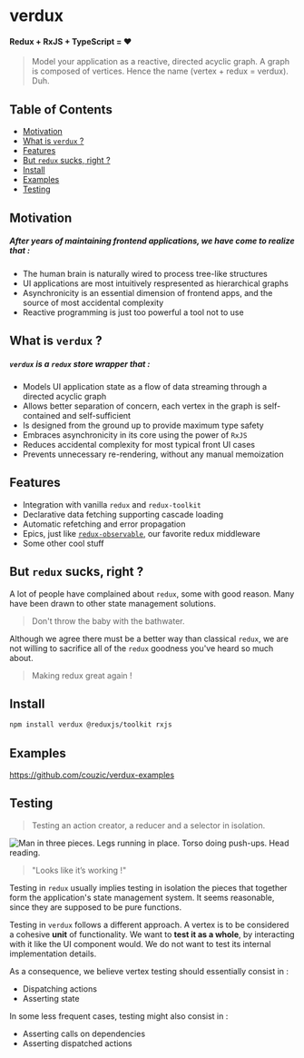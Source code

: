 # verdux

#### Redux + RxJS + TypeScript = ❤️

> Model your application as a reactive, directed acyclic graph.
> A graph is composed of vertices. Hence the name (vertex + redux = verdux). Duh.

## Table of Contents

<!-- START doctoc generated TOC please keep comment here to allow auto update -->
<!-- DON'T EDIT THIS SECTION, INSTEAD RE-RUN doctoc TO UPDATE -->

- [Motivation](#motivation)
- [What is `verdux` ?](#what-is-verdux-)
- [Features](#features)
- [But `redux` sucks, right ?](#but-redux-sucks-right-)
- [Install](#install)
- [Examples](#examples)
- [Testing](#testing)

<!-- END doctoc generated TOC please keep comment here to allow auto update -->

## Motivation

##### After years of maintaining frontend applications, we have come to realize that :

-  The human brain is naturally wired to process tree-like structures
-  UI applications are most intuitively respresented as hierarchical graphs
-  Asynchronicity is an essential dimension of frontend apps, and the source of most accidental complexity
-  Reactive programming is just too powerful a tool not to use

## What is `verdux` ?

##### `verdux` is a `redux` store wrapper that :

-  Models UI application state as a flow of data streaming through a directed acyclic graph
-  Allows better separation of concern, each vertex in the graph is self-contained and self-sufficient
-  Is designed from the ground up to provide maximum type safety
-  Embraces asynchronicity in its core using the power of `RxJS`
-  Reduces accidental complexity for most typical front UI cases
-  Prevents unnecessary re-rendering, without any manual memoization

## Features

-  Integration with vanilla `redux` and `redux-toolkit`
-  Declarative data fetching supporting cascade loading
-  Automatic refetching and error propagation
-  Epics, just like [`redux-observable`](https://github.com/redux-observable/redux-observable), our favorite redux middleware
-  Some other cool stuff

## But `redux` sucks, right ?

A lot of people have complained about `redux`, some with good reason. Many have been drawn to other state management solutions.

> Don't throw the baby with the bathwater.

Although we agree there must be a better way than classical `redux`, we are not willing to sacrifice all of the `redux` goodness you've heard so much about.

> Making redux great again !

## Install

```bash
npm install verdux @reduxjs/toolkit rxjs
```

## Examples

https://github.com/couzic/verdux-examples

## Testing

> Testing an action creator, a reducer and a selector in isolation.

![Man in three pieces. Legs running in place. Torso doing push-ups. Head reading.](https://cdn-images-1.medium.com/max/1600/0*eCs8GoVZVksoQtQx.gif)

> "Looks like it’s working !"

Testing in `redux` usually implies testing in isolation the pieces that together form the application's state management system. It seems reasonable, since they are supposed to be pure functions.

Testing in `verdux` follows a different approach. A vertex is to be considered a cohesive **unit** of functionality. We want to **test it as a whole**, by interacting with it like the UI component would. We do not want to test its internal implementation details.

As a consequence, we believe vertex testing should essentially consist in :

-  Dispatching actions
-  Asserting state
<!-- -  [Dispatching actions](#dispatch)
-  [Asserting state](#asserting-state) (normalized state + computed values + loaded values) -->

In some less frequent cases, testing might also consist in :

-  Asserting calls on dependencies
-  Asserting dispatched actions
<!-- -  [Asserting calls on dependencies](#asserting-calls-on-dependencies)
-  [Asserting dispatched actions](#asserting-dispatched-actions) -->
